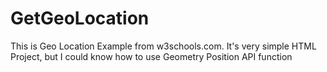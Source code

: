 # GetGeoLocation


This is Geo Location Example from w3schools.com.
It's very simple HTML Project, but I could know how to use Geometry Position API function
